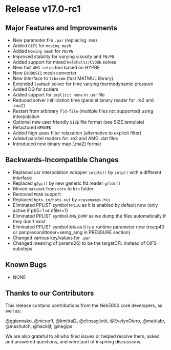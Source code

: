 # Release v17.0-rc1

## Major Features and Improvements

* New paramater file `.par` (replacing .rea)
* Added `OIFS` for `moving mesh`
* Added `Moving mesh` for `PN/PN`
* Improved stability for varying visosity and `PN/PN`
* Added support for mixed `Helmholtz/CVODE` solves
* New fast `AMG setup` tool based on HYPRE
* New `EXODUSII` mesh converter
* New interface to `libxsmm` (fast MATMUL library).
* Extended `lowMach` solver for time varying thermodynamic pressure
* Added DG for scalars
* Added support for `implicit none` in .usr file
* Reduced solver initilization time (parallel binary reader for .re2 and .ma2)
* Restart from arbitrary `fld-file` (multiple files not supported) using interpolation
* Optional new user friendly `SIZE` file format (see SIZE.template)
* Refactored `NEKNEK`
* Added high-pass filter relaxation (alternative to explicit filter)
* Added parallel readers for .re2 and AMG .dat files
* Introduced new binary map (.ma2) format

## Backwards-Incompatible Changes 

* Replaced usr interpolation wrapper `intpts()` by `intp()` with a different interface
* Replaced `g2gi()` by new generic fld reader `gfldr()`
* Moved `makenek` from `core` to `bin` folder
* Removed `MOAB` support 
* Replaced `hpts.in/hpts.out` by `<casename>.his` 
* Eliminated PPLIST symbol `MPIIO` as it is enabled by default now (only active if p65=1 or nfiler=1)
* Eliminated PPLIST symbol `AMG_DUMP` as we dump the files automatically if they don't exist
* Eliminated PPLIST symbol `AMG` as it is a runtime parameter now (rea:p40 or par:preconditoner=semg_amg in PRESSURE section) 
* Changed various key/values for `.par`
* Changed meaning of param(26) to be the targetCFL instead of OIFS substeps

## Known Bugs 

* NONE 

## Thanks to our Contributors
This release contains contributions from the Nek5000 core developers, as well as:

@ggiannako, @nicooff, @kmittal2, @cliosaglietti, @EvelynOtero, @mattiabr, @maxhutch, @hackljf, @negips 


We are also grateful to all who filed issues or helped resolve them, asked and answered questions, and were part of inspiring discussions.
